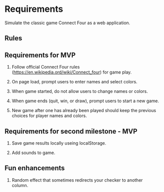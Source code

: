 # Requirements

Simulate the classic game Connect Four as a web application.

## Rules

## Requirements for MVP

1. Follow official Connect Four rules (https://en.wikipedia.ord/wiki/Connect_four) for game play.

2. On page load, prompt users to enter names and select colors.

3. When game started, do not allow users to change names or colors.

4. When game ends (quit, win, or draw), prompt users to start a new game.

5. New game after one has already been played should keep the previous choices for player names and colors. 


## Requirements for second milestone - MVP

1. Save game results locally useing localStorage.

2. Add sounds to game. 

## Fun enhancements

1. Random effect that sometimes redirects your checker to another column. 